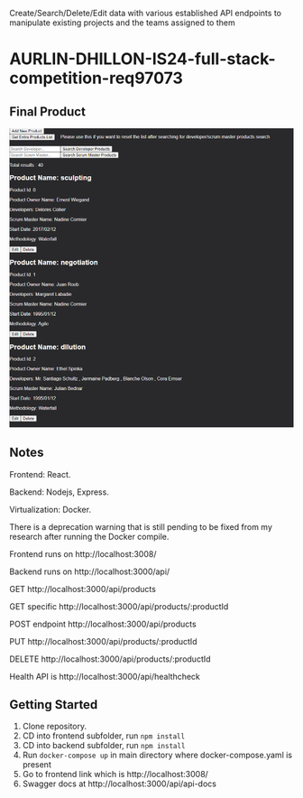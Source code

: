 Create/Search/Delete/Edit data with various established API endpoints to manipulate existing projects and the teams assigned to them

# AURLIN-DHILLON-IS24-full-stack-competition-req97073

## Final Product

!["Start"](docs/view.png)

## Notes

Frontend: React.

Backend: Nodejs, Express.

Virtualization: Docker.

There is a deprecation warning that is still pending to be fixed from my research after running the Docker compile.

Frontend runs on http://localhost:3008/

Backend runs on http://localhost:3000/api/

GET http://localhost:3000/api/products

GET specific http://localhost:3000/api/products/:productId

POST endpoint http://localhost:3000/api/products

PUT http://localhost:3000/api/products/:productId

DELETE http://localhost:3000/api/products/:productId

Health API is http://localhost:3000/api/healthcheck

## Getting Started

1. Clone repository.
2. CD into frontend subfolder, run `npm install`
3. CD into backend subfolder, run `npm install`
4. Run `docker-compose up` in main directory where docker-compose.yaml is present
5. Go to frontend link which is http://localhost:3008/
6. Swagger docs at http://localhost:3000/api/api-docs
